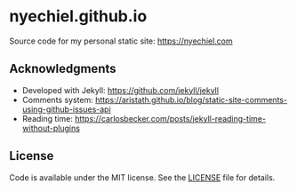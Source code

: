 # nyechiel.github.io

Source code for my personal static site: https://nyechiel.com


## Acknowledgments

* Developed with Jekyll: https://github.com/jekyll/jekyll
* Comments system: https://aristath.github.io/blog/static-site-comments-using-github-issues-api
* Reading time: https://carlosbecker.com/posts/jekyll-reading-time-without-plugins

## License

Code is available under the MIT license. See the [LICENSE](LICENSE) file for details.

